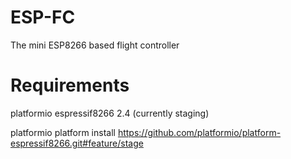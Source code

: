 # ESP-FC
The mini ESP8266 based flight controller

# Requirements 
platformio espressif8266 2.4 (currently staging)

platformio platform install https://github.com/platformio/platform-espressif8266.git#feature/stage


